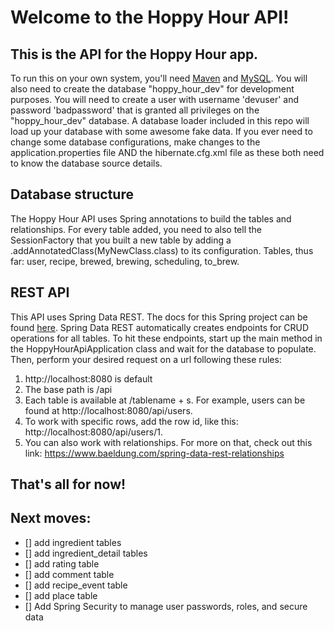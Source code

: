 # Welcome to the Hoppy Hour API!

## This is the API for the Hoppy Hour app.

To run this on your own system, you'll need [Maven](https://maven.apache.org/) and [MySQL](https://www.mysql.com/downloads/). You will also need to create the database "hoppy_hour_dev" for development purposes. You will need to create a user with username 'devuser' and password 'badpassword' that is granted all privileges on the "hoppy_hour_dev" database. A database loader included in this repo will load up your database with some awesome fake data. If you ever need to change some database configurations, make changes to the application.properties file AND the hibernate.cfg.xml file as these both need to know the database source details.

## Database structure
The Hoppy Hour API uses Spring annotations to build the tables and relationships. For every table added, you need to also tell the SessionFactory that you built a new table by adding a .addAnnotatedClass(MyNewClass.class) to its configuration.
Tables, thus far: user, recipe, brewed, brewing, scheduling, to_brew.

## REST API

This API uses Spring Data REST. The docs for this Spring project can be found [here](https://spring.io/projects/spring-data-rest). Spring Data REST automatically creates endpoints for CRUD operations for all tables. To hit these endpoints, start up the main method in the HoppyHourApiApplication class and wait for the database to populate. Then, perform your desired request on a url following these rules:
    
1. http://localhost:8080 is default
2. The base path is /api
3. Each table is available at /tablename + s. For example, users can be found at http://localhost:8080/api/users.
4. To work with specific rows, add the row id, like this: http://localhost:8080/api/users/1.
5. You can also work with relationships. For more on that, check out this link: https://www.baeldung.com/spring-data-rest-relationships

## That's all for now!

## Next moves:

- [] add ingredient tables
- [] add ingredient_detail tables
- [] add rating table
- [] add comment table
- [] add recipe_event table
- [] add place table
- [] Add Spring Security to manage user passwords, roles, and secure data